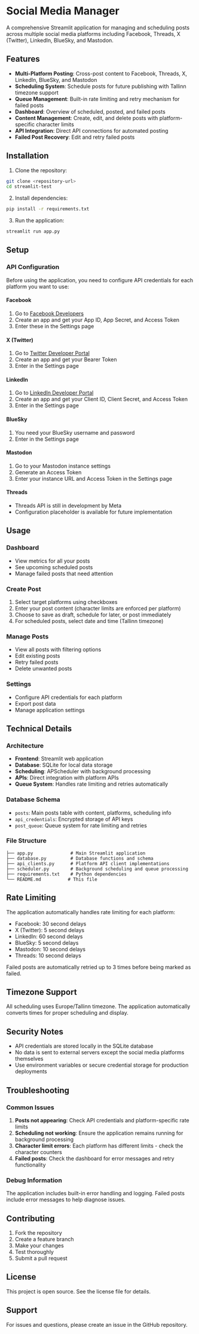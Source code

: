 # Social Media Manager

A comprehensive Streamlit application for managing and scheduling posts across multiple social media platforms including Facebook, Threads, X (Twitter), LinkedIn, BlueSky, and Mastodon.

## Features

- **Multi-Platform Posting**: Cross-post content to Facebook, Threads, X, LinkedIn, BlueSky, and Mastodon
- **Scheduling System**: Schedule posts for future publishing with Tallinn timezone support
- **Queue Management**: Built-in rate limiting and retry mechanism for failed posts
- **Dashboard**: Overview of scheduled, posted, and failed posts
- **Content Management**: Create, edit, and delete posts with platform-specific character limits
- **API Integration**: Direct API connections for automated posting
- **Failed Post Recovery**: Edit and retry failed posts

## Installation

1. Clone the repository:
```bash
git clone <repository-url>
cd streamlit-test
```

2. Install dependencies:
```bash
pip install -r requirements.txt
```

3. Run the application:
```bash
streamlit run app.py
```

## Setup

### API Configuration

Before using the application, you need to configure API credentials for each platform you want to use:

#### Facebook
1. Go to [Facebook Developers](https://developers.facebook.com/)
2. Create an app and get your App ID, App Secret, and Access Token
3. Enter these in the Settings page

#### X (Twitter)
1. Go to [Twitter Developer Portal](https://developer.twitter.com/)
2. Create an app and get your Bearer Token
3. Enter in the Settings page

#### LinkedIn
1. Go to [LinkedIn Developer Portal](https://developer.linkedin.com/)
2. Create an app and get your Client ID, Client Secret, and Access Token
3. Enter in the Settings page

#### BlueSky
1. You need your BlueSky username and password
2. Enter in the Settings page

#### Mastodon
1. Go to your Mastodon instance settings
2. Generate an Access Token
3. Enter your instance URL and Access Token in the Settings page

#### Threads
- Threads API is still in development by Meta
- Configuration placeholder is available for future implementation

## Usage

### Dashboard
- View metrics for all your posts
- See upcoming scheduled posts
- Manage failed posts that need attention

### Create Post
1. Select target platforms using checkboxes
2. Enter your post content (character limits are enforced per platform)
3. Choose to save as draft, schedule for later, or post immediately
4. For scheduled posts, select date and time (Tallinn timezone)

### Manage Posts
- View all posts with filtering options
- Edit existing posts
- Retry failed posts
- Delete unwanted posts

### Settings
- Configure API credentials for each platform
- Export post data
- Manage application settings

## Technical Details

### Architecture
- **Frontend**: Streamlit web application
- **Database**: SQLite for local data storage
- **Scheduling**: APScheduler with background processing
- **APIs**: Direct integration with platform APIs
- **Queue System**: Handles rate limiting and retries automatically

### Database Schema
- `posts`: Main posts table with content, platforms, scheduling info
- `api_credentials`: Encrypted storage of API keys
- `post_queue`: Queue system for rate limiting and retries

### File Structure
```
├── app.py              # Main Streamlit application
├── database.py         # Database functions and schema
├── api_clients.py      # Platform API client implementations
├── scheduler.py        # Background scheduling and queue processing
├── requirements.txt    # Python dependencies
└── README.md          # This file
```

## Rate Limiting

The application automatically handles rate limiting for each platform:
- Facebook: 30 second delays
- X (Twitter): 5 second delays
- LinkedIn: 60 second delays
- BlueSky: 5 second delays
- Mastodon: 10 second delays
- Threads: 10 second delays

Failed posts are automatically retried up to 3 times before being marked as failed.

## Timezone Support

All scheduling uses Europe/Tallinn timezone. The application automatically converts times for proper scheduling and display.

## Security Notes

- API credentials are stored locally in the SQLite database
- No data is sent to external servers except the social media platforms themselves
- Use environment variables or secure credential storage for production deployments

## Troubleshooting

### Common Issues

1. **Posts not appearing**: Check API credentials and platform-specific rate limits
2. **Scheduling not working**: Ensure the application remains running for background processing
3. **Character limit errors**: Each platform has different limits - check the character counters
4. **Failed posts**: Check the dashboard for error messages and retry functionality

### Debug Information

The application includes built-in error handling and logging. Failed posts include error messages to help diagnose issues.

## Contributing

1. Fork the repository
2. Create a feature branch
3. Make your changes
4. Test thoroughly
5. Submit a pull request

## License

This project is open source. See the license file for details.

## Support

For issues and questions, please create an issue in the GitHub repository.